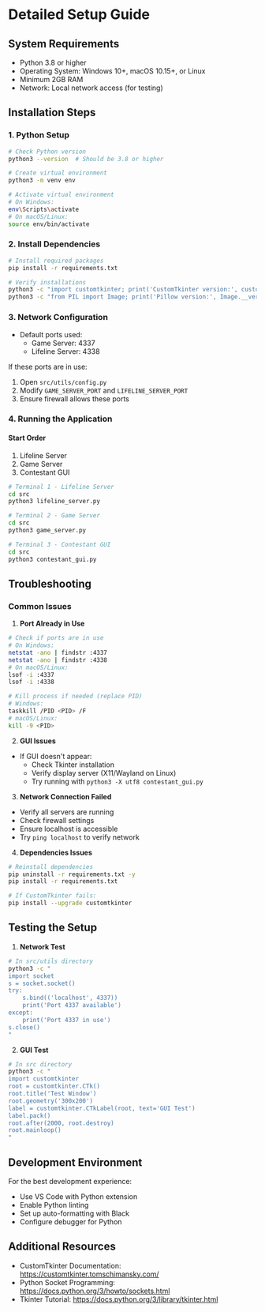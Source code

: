 # Detailed Setup Guide

## System Requirements
- Python 3.8 or higher
- Operating System: Windows 10+, macOS 10.15+, or Linux
- Minimum 2GB RAM
- Network: Local network access (for testing)

## Installation Steps

### 1. Python Setup
```bash
# Check Python version
python3 --version  # Should be 3.8 or higher

# Create virtual environment
python3 -m venv env

# Activate virtual environment
# On Windows:
env\Scripts\activate
# On macOS/Linux:
source env/bin/activate
```

### 2. Install Dependencies
```bash
# Install required packages
pip install -r requirements.txt

# Verify installations
python3 -c "import customtkinter; print('CustomTkinter version:', customtkinter.__version__)"
python3 -c "from PIL import Image; print('Pillow version:', Image.__version__)"
```

### 3. Network Configuration
- Default ports used:
  - Game Server: 4337
  - Lifeline Server: 4338

If these ports are in use:
1. Open `src/utils/config.py`
2. Modify `GAME_SERVER_PORT` and `LIFELINE_SERVER_PORT`
3. Ensure firewall allows these ports

### 4. Running the Application

#### Start Order
1. Lifeline Server
2. Game Server
3. Contestant GUI

```bash
# Terminal 1 - Lifeline Server
cd src
python3 lifeline_server.py

# Terminal 2 - Game Server
cd src
python3 game_server.py

# Terminal 3 - Contestant GUI
cd src
python3 contestant_gui.py
```

## Troubleshooting

### Common Issues

1. **Port Already in Use**
```bash
# Check if ports are in use
# On Windows:
netstat -ano | findstr :4337
netstat -ano | findstr :4338
# On macOS/Linux:
lsof -i :4337
lsof -i :4338

# Kill process if needed (replace PID)
# Windows:
taskkill /PID <PID> /F
# macOS/Linux:
kill -9 <PID>
```

2. **GUI Issues**
- If GUI doesn't appear:
  - Check Tkinter installation
  - Verify display server (X11/Wayland on Linux)
  - Try running with `python3 -X utf8 contestant_gui.py`

3. **Network Connection Failed**
- Verify all servers are running
- Check firewall settings
- Ensure localhost is accessible
- Try `ping localhost` to verify network

4. **Dependencies Issues**
```bash
# Reinstall dependencies
pip uninstall -r requirements.txt -y
pip install -r requirements.txt

# If CustomTkinter fails:
pip install --upgrade customtkinter
```

## Testing the Setup

1. **Network Test**
```bash
# In src/utils directory
python3 -c "
import socket
s = socket.socket()
try:
    s.bind(('localhost', 4337))
    print('Port 4337 available')
except:
    print('Port 4337 in use')
s.close()
"
```

2. **GUI Test**
```bash
# In src directory
python3 -c "
import customtkinter
root = customtkinter.CTk()
root.title('Test Window')
root.geometry('300x200')
label = customtkinter.CTkLabel(root, text='GUI Test')
label.pack()
root.after(2000, root.destroy)
root.mainloop()
"
```

## Development Environment

For the best development experience:
- Use VS Code with Python extension
- Enable Python linting
- Set up auto-formatting with Black
- Configure debugger for Python

## Additional Resources
- CustomTkinter Documentation: https://customtkinter.tomschimansky.com/
- Python Socket Programming: https://docs.python.org/3/howto/sockets.html
- Tkinter Tutorial: https://docs.python.org/3/library/tkinter.html 